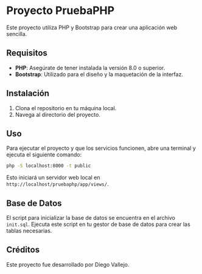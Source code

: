 # Proyecto PruebaPHP

Este proyecto utiliza PHP y Bootstrap para crear una aplicación web sencilla.

## Requisitos

- **PHP**: Asegúrate de tener instalada la versión 8.0 o superior.
- **Bootstrap**: Utilizado para el diseño y la maquetación de la interfaz.

## Instalación

1. Clona el repositorio en tu máquina local.
2. Navega al directorio del proyecto.

## Uso

Para ejecutar el proyecto y que los servicios funcionen, abre una terminal y ejecuta el siguiente comando:

```bash
php -S localhost:8000 -t public
```

Esto iniciará un servidor web local en `http://localhost/pruebaphp/app/views/`.

## Base de Datos

El script para inicializar la base de datos se encuentra en el archivo `init.sql`. Ejecuta este script en tu gestor de base de datos para crear las tablas necesarias.

## Créditos

Este proyecto fue desarrollado por Diego Vallejo.
